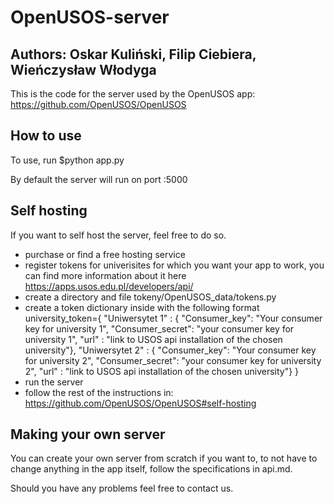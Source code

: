 # OpenUSOS-server
## Authors: Oskar Kuliński, Filip Ciebiera, Wieńczysław Włodyga   
This is the code for the server used by the OpenUSOS app: https://github.com/OpenUSOS/OpenUSOS

## How to use
To use, run $python app.py

By default the server will run on port :5000

## Self hosting
If you want to self host the server, feel free to do so.
- purchase or find a free hosting service
- register tokens for univerisites for which you want your app to work, you can find more information about it here https://apps.usos.edu.pl/developers/api/
- create a directory and file tokeny/OpenUSOS_data/tokens.py
- create a token dictionary inside with the following format
            university_token={
              "Uniwersytet 1" : {
                "Consumer_key": "Your consumer key for university 1",
                "Consumer_secret": "your consumer key for university 1",
                "url" : "link to USOS api installation of the chosen university"},
              "Uniwersytet 2" : {
                "Consumer_key": "Your consumer key for university 2",
                "Consumer_secret": "your consumer key for university 2",
                "url" : "link to USOS api installation of the chosen university"}
            }
- run the server
- follow the rest of the instructions in: https://github.com/OpenUSOS/OpenUSOS#self-hosting

## Making your own server
You can create your own server from scratch if you want to, to not have to change anything in the app itself, follow the specifications in api.md.

Should you have any problems feel free to contact us.
